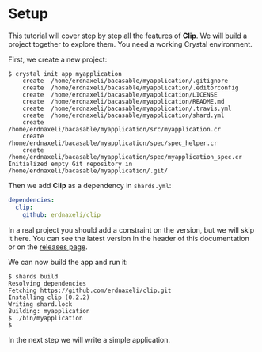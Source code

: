 # Setup

This tutorial will cover step by step all the features of **Clip**.
We will build a project together to explore them.
You need a working Crystal environment.

First, we create a new project:

```console
$ crystal init app myapplication
    create  /home/erdnaxeli/bacasable/myapplication/.gitignore
    create  /home/erdnaxeli/bacasable/myapplication/.editorconfig
    create  /home/erdnaxeli/bacasable/myapplication/LICENSE
    create  /home/erdnaxeli/bacasable/myapplication/README.md
    create  /home/erdnaxeli/bacasable/myapplication/.travis.yml
    create  /home/erdnaxeli/bacasable/myapplication/shard.yml
    create  /home/erdnaxeli/bacasable/myapplication/src/myapplication.cr
    create  /home/erdnaxeli/bacasable/myapplication/spec/spec_helper.cr
    create  /home/erdnaxeli/bacasable/myapplication/spec/myapplication_spec.cr
Initialized empty Git repository in /home/erdnaxeli/bacasable/myapplication/.git/
```

Then we add **Clip** as a dependency in `shards.yml`:
```Yaml
dependencies:
  clip:
    github: erdnaxeli/clip
```

In a real project you should add a constraint on the version, but we will skip it here.
You can see the latest version in the header of this documentation or on the [releases page](https://github.com/erdnaxeli/clip/releases).

We can now build the app and run it:

```console
$ shards build
Resolving dependencies
Fetching https://github.com/erdnaxeli/clip.git
Installing clip (0.2.2)
Writing shard.lock
Building: myapplication
$ ./bin/myapplication
$
```

In the next step we will write a simple application.
